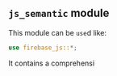 ## `js_semantic` module
This module can be `use`d like:
```rust
use firebase_js::*;
```

It contains a comprehensi